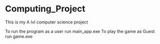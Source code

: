 # Computing_Project
This is my A lvl computer science project

To run the program as a user run main_app.exe
To play the game as Guest run game.exe
